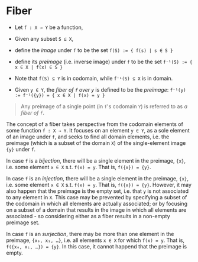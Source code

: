 # Fiber

- Let `f : X → Y` be a function,

- Given any subset `S ⊆ X`,

- define the *image* under `f` to be the set 
  `f(S) := { f(s) | s ∈ S }`

- define its *preimage* (i.e. inverse image) under `f` to be the set
  `f⁻¹(S) := { x ∈ X | f(x) ∈ S }`

- Note that `f(S) ⊆ Y` is in codomain, while `f⁻¹(S) ⊆ X` is in domain.

- Given `y ∈ Y`, 
  the *fiber of `f` over `y`* 
  is defined to be the *preimage*:
  `f⁻¹(y) := f⁻¹({y}) = { x ∈ X | f(x) = y }`


>Any preimage of a single point (in `f`'s codomain `Y`) is referred to as *a fiber of `f`*.


The concept of a fiber takes perspective from the codomain elements of some function `f : X → Y`. It focuses on an element `y ∈ Y`, as a sole element of an image under `f`, and seeks to find all domain elements, i.e. the preimage (which is a subset of the domain `X`) of the single-element image `{y}` under `f`.

In case `f` is a *bijection*, there will be a single element in the preimage, `{x}`, i.e. some element `x ∈ X` s.t. `f(x) = y`. That is, `f({x}) = {y}`.

In case `f` is an *injection*, there will be a single element in the preimage, `{x}`, i.e. some element `x ∈ X` s.t. `f(x) = y`. That is, `f({x}) = {y}`. However, it may also happen that the preimage is the empty set, i.e. that `y` is not associated to any element in `X`. This case may be prevented by specifying a subset of the codomain in which all elements are actually associated; or by focusing on a subset of a domain that results in the image in which all elements are associated - so considering either as a fiber results in a non-empty preimage set.

In case `f` is an *surjection*, there may be more than one element in the preimage, `{x₀, x₁, …}`, i.e. all elements `x ∈ X` for which `f(x) = y`. That is, `f({x₀, x₁, …}) = {y}`. In this case, it cannot happend that the preimage is empty.
